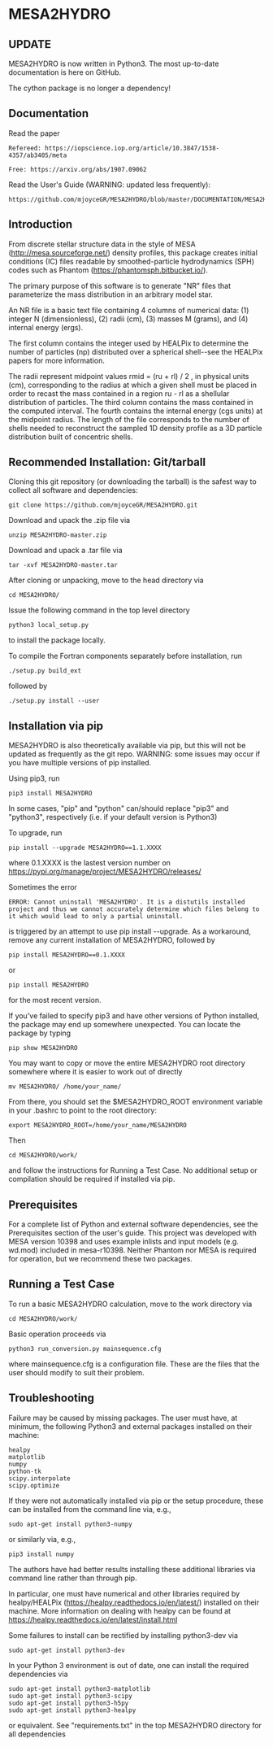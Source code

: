 # MESA2HYDRO


## UPDATE
MESA2HYDRO is now written in Python3. The most up-to-date documentation is here on GitHub.

The cython package is no longer a dependency!  

## Documentation
Read the paper

	Refereed: https://iopscience.iop.org/article/10.3847/1538-4357/ab3405/meta

	Free: https://arxiv.org/abs/1907.09062

Read the User's Guide (WARNING: updated less frequently):

	https://github.com/mjoyceGR/MESA2HYDRO/blob/master/DOCUMENTATION/MESA2HYDRO_users_guide.pdf

## Introduction
From discrete stellar structure data in the style of MESA (http://mesa.sourceforge.net/) density profiles, this package creates initial conditions (IC) files readable by smoothed-particle hydrodynamics (SPH) codes such as Phantom (https://phantomsph.bitbucket.io/).  

The primary purpose of this software is to generate "NR" files that parameterize the mass distribution in an arbitrary model star.

An NR file is a basic text file containing 4 columns of numerical data: 
(1) integer N (dimensionless),
(2) radii (cm),
(3) masses M (grams), and
(4) internal energy (ergs).

The first column contains the integer used by HEALPix to determine the number of particles (np) distributed over a spherical shell--see the HEALPix papers for more information. 

The radii represent midpoint values rmid = (ru + rl) / 2 , in physical units (cm), corresponding to the radius at which a given shell must be placed in order to recast the mass contained in a region ru - rl as a shellular distribution of particles. The third column contains the mass contained in the computed interval. The fourth contains the internal energy (cgs units) at the midpoint radius.
The length of the file corresponds to the number of shells needed to reconstruct the sampled 1D density profile as a 3D particle distribution built of concentric shells. 


## Recommended Installation: Git/tarball
Cloning this git repository (or downloading the tarball) is the safest way to collect all software and dependencies: 

	git clone https://github.com/mjoyceGR/MESA2HYDRO.git

Download and upack the .zip file via

	unzip MESA2HYDRO-master.zip

Download and upack a .tar file via

	tar -xvf MESA2HYDRO-master.tar

After cloning or unpacking, move to the head directory via

	cd MESA2HYDRO/

Issue the following command in the top level directory

	python3 local_setup.py

to install the package locally.


To compile the Fortran components separately before installation, run


	./setup.py build_ext

followed by

	./setup.py install --user



## Installation via pip

MESA2HYDRO is also theoretically available via pip, but this will not be updated as frequently as the git repo. 
WARNING: some issues may occur if you have multiple versions of pip installed.

Using pip3, run

	pip3 install MESA2HYDRO


In some cases, "pip" and "python" can/should replace "pip3" and "python3", respectively (i.e. if your default version is Python3)

To upgrade, run

	pip install --upgrade MESA2HYDRO==1.1.XXXX

where 0.1.XXXX is the lastest version number on https://pypi.org/manage/project/MESA2HYDRO/releases/

Sometimes the error 

	ERROR: Cannot uninstall 'MESA2HYDRO'. It is a distutils installed project and thus we cannot accurately determine which files belong to it which would lead to only a partial uninstall.

is triggered by an attempt to use pip install --upgrade. As a workaround, remove any current installation of MESA2HYDRO, followed by 

	pip install MESA2HYDRO==0.1.XXXX

or 

	pip install MESA2HYDRO

for the most recent version.


If you've failed to specify pip3 and have other versions of Python installed, the package may end up somewhere unexpected.
You can locate the package by typing

	pip show MESA2HYDRO

You may want to copy or move the entire MESA2HYDRO root directory somewhere where it is easier to work out of directly 

	mv MESA2HYDRO/ /home/your_name/

From there, you should set the $MESA2HYDRO_ROOT environment variable in your .bashrc to point to the root directory:

	export MESA2HYDRO_ROOT=/home/your_name/MESA2HYDRO

Then

	cd MESA2HYDRO/work/

and follow the instructions for Running a Test Case. No additional setup or compilation should be required if installed via pip. 

## Prerequisites
For a complete list of Python and external software dependencies, see the Prerequisites section of the user's guide.
This project was developed with MESA version 10398 and uses example inlists and input models (e.g. wd.mod) included in mesa-r10398. Neither Phantom nor MESA is required for operation, but we recommend these two packages. 


## Running a Test Case
To run a basic MESA2HYDRO calculation, move to the work directory via

	cd MESA2HYDRO/work/

Basic operation proceeds via

	python3 run_conversion.py mainsequence.cfg

where mainsequence.cfg is a configuration file. These are the files that the user should modify to suit their problem. 



## Troubleshooting
Failure may be caused by missing packages. The user must have, at minimum, the following Python3 and external packages installed on their machine:

	healpy
	matplotlib
	numpy
  	python-tk
  	scipy.interpolate
	scipy.optimize


If they were not automatically installed via pip or the setup procedure, these can be installed from the command line via, e.g., 

	sudo apt-get install python3-numpy

or similarly via, e.g., 

	pip3 install numpy 

The authors have had better results installing these additional libraries via command line rather than through pip. 

In particular, one must have numerical and other libraries required by healpy/HEALPix (https://healpy.readthedocs.io/en/latest/) installed on their machine. 
More information on dealing with healpy can be found at https://healpy.readthedocs.io/en/latest/install.html


Some failures to install can be rectified by installing python3-dev via 
	
	sudo apt-get install python3-dev

In your Python 3 environment is out of date, one can install the required dependencies via 

	sudo apt-get install python3-matplotlib
	sudo apt-get install python3-scipy
	sudo apt-get install python3-h5py
	sudo apt-get install python3-healpy

or equivalent. See "requirements.txt" in the top MESA2HYDRO directory for all dependencies